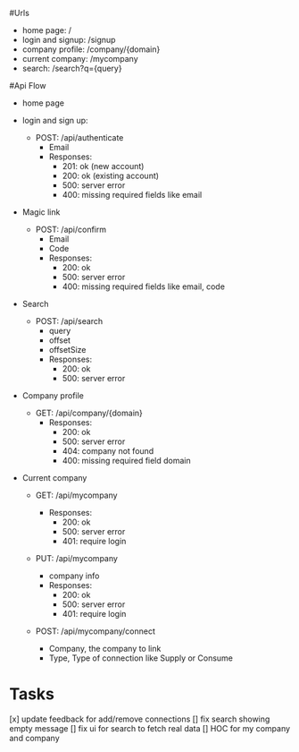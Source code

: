 #Urls

- home page: /
- login and signup: /signup
- company profile: /company/{domain}
- current company: /mycompany
- search: /search?q={query}

#Api Flow
- home page
- login and sign up:
    + POST: /api/authenticate
        + Email
        + Responses:
            + 201: ok (new account)
            + 200: ok (existing account)
            + 500: server error
            + 400: missing required fields like email

- Magic link
    + POST: /api/confirm
        + Email
        + Code
        + Responses:
            + 200: ok
            + 500: server error
            + 400: missing required fields like email, code


- Search
    + POST: /api/search
        + query
        + offset
        + offsetSize
        + Responses:
            + 200: ok
            + 500: server error

- Company profile
    + GET: /api/company/{domain}
        + Responses:
            + 200: ok
            + 500: server error
            + 404: company not found
            + 400: missing required field domain

- Current company
    + GET: /api/mycompany
        + Responses:
            + 200: ok
            + 500: server error
            + 401: require login
    
    + PUT: /api/mycompany
        + company info
        + Responses:
            + 200: ok
            + 500: server error
            + 401: require login
    + POST: /api/mycompany/connect
        + Company, the company to link
        + Type, Type of connection like Supply or Consume

# Tasks
[x] update feedback for add/remove connections
[] fix search showing empty message
[] fix ui for search to fetch real data
[] HOC for my company and company